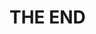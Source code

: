 <!-- background: end -->

# THE END

<br />

<div class="sns-list">
  <a href="https://hiroppy.me" target="_blank">
    <i class="fas fa-home"></i>
  </a>
  <a href="https://twitter.com/about_hiroppy" target="_blank">
    <i class="fab fa-twitter"></i>
  </a>
  <a href="https://github.com/hiroppy" target="_blank">
    <i class="fab fa-github"></i>
  </a>
  <a href="https://www.facebook.com/abouthiroppy" target="_blank">
    <i class="fab fa-facebook"></i>
  </a>
</div>
